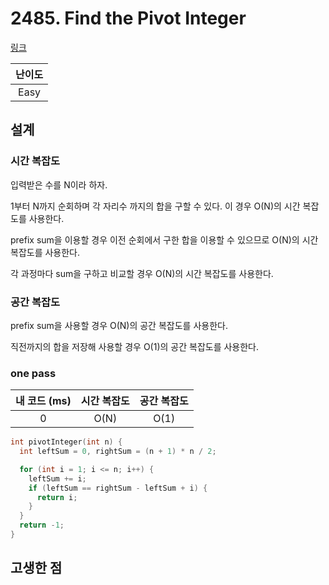 # 2485. Find the Pivot Integer

[링크](https://leetcode.com/problems/find-the-pivot-integer/description/)

| 난이도 |
| :----: |
|  Easy  |

## 설계

### 시간 복잡도

입력받은 수를 N이라 하자.

1부터 N까지 순회하며 각 자리수 까지의 합을 구할 수 있다. 이 경우 O(N)의 시간 복잡도를 사용한다.

prefix sum을 이용할 경우 이전 순회에서 구한 합을 이용할 수 있으므로 O(N)의 시간 복잡도를 사용한다.

각 과정마다 sum을 구하고 비교할 경우 O(N)의 시간 복잡도를 사용한다.

### 공간 복잡도

prefix sum을 사용할 경우 O(N)의 공간 복잡도를 사용한다.

직전까지의 합을 저장해 사용할 경우 O(1)의 공간 복잡도를 사용한다.

### one pass

| 내 코드 (ms) | 시간 복잡도 | 공간 복잡도 |
| :----------: | :---------: | :---------: |
|      0       |    O(N)     |    O(1)     |

```cpp
int pivotInteger(int n) {
  int leftSum = 0, rightSum = (n + 1) * n / 2;

  for (int i = 1; i <= n; i++) {
    leftSum += i;
    if (leftSum == rightSum - leftSum + i) {
      return i;
    }
  }
  return -1;
}
```

## 고생한 점
